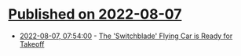 # [Published on 2022-08-07](index.md)

* [2022-08-07, 07:54:00](https://tech.slashdot.org/story/22/08/07/0453251/the-switchblade-flying-car-is-ready-for-takeoff?utm_source=rss1.0mainlinkanon&utm_medium=feed) - [The 'Switchblade' Flying Car is Ready for Takeoff](https://tech.slashdot.org/story/22/08/07/0453251/the-switchblade-flying-car-is-ready-for-takeoff?utm_source=rss1.0mainlinkanon&utm_medium=feed)
